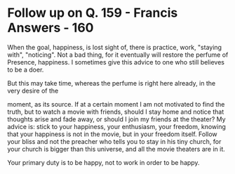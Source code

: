 # Follow up on Q. 159 - Francis Answers - 160

When the goal, happiness, is lost sight of, there is practice, work, "staying with", "noticing". Not a bad thing, for it eventually will restore the perfume of Presence, happiness. I sometimes give this advice to one who still believes to be a doer.&nbsp;  

But this may take time, whereas the perfume is right here already, in the very desire of the&nbsp;

moment, as its source. If at a certain moment I am not motivated to find the truth, but to watch a movie with friends, should I stay home and notice that thoughts arise and fade away, or should I join my friends at the theater? My advice is: stick to your happiness, your enthusiasm, your freedom, knowing that your happiness is not in the movie, but in your freedom itself. Follow your bliss and not the preacher who tells you to stay in his tiny church, for your church is bigger than this universe, and all the movie theaters are in it.&nbsp;  

Your primary duty is to be happy, not to work in order to be happy.

